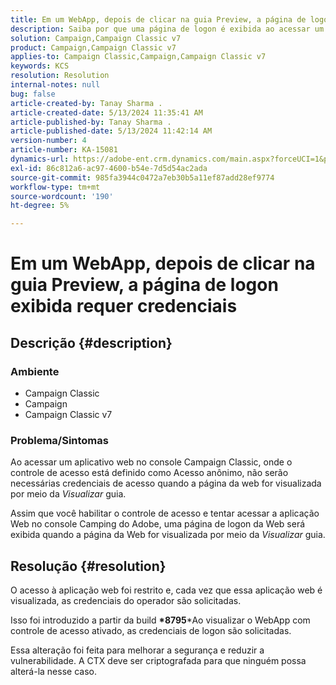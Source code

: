 ```yaml
---
title: Em um WebApp, depois de clicar na guia Preview, a página de logon exibida requer credenciais
description: Saiba por que uma página de logon é exibida ao acessar um aplicativo web no console Campaign Classic.
solution: Campaign,Campaign Classic v7
product: Campaign,Campaign Classic v7
applies-to: Campaign Classic,Campaign,Campaign Classic v7
keywords: KCS
resolution: Resolution
internal-notes: null
bug: false
article-created-by: Tanay Sharma .
article-created-date: 5/13/2024 11:35:41 AM
article-published-by: Tanay Sharma .
article-published-date: 5/13/2024 11:42:14 AM
version-number: 4
article-number: KA-15081
dynamics-url: https://adobe-ent.crm.dynamics.com/main.aspx?forceUCI=1&pagetype=entityrecord&etn=knowledgearticle&id=6f2d6ce7-1c11-ef11-9f8a-6045bd02b206
exl-id: 86c812a6-ac97-4600-b54e-7d5d54ac2ada
source-git-commit: 985fa3944c0472a7eb30b5a11ef87add28ef9774
workflow-type: tm+mt
source-wordcount: '190'
ht-degree: 5%

---
```


# Em um WebApp, depois de clicar na guia Preview, a página de logon exibida requer credenciais

## Descrição {#description}


### Ambiente

- Campaign Classic
- Campaign
- Campaign Classic v7


### Problema/Sintomas

Ao acessar um aplicativo web no console Campaign Classic, onde o controle de acesso está definido como Acesso anônimo, não serão necessárias credenciais de acesso quando a página da web for visualizada por meio da *Visualizar* guia.

Assim que você habilitar o controle de acesso e tentar acessar a aplicação Web no console Camping do Adobe, uma página de logon da Web será exibida quando a página da Web for visualizada por meio da *Visualizar* guia.


## Resolução {#resolution}


O acesso à aplicação web foi restrito e, cada vez que essa aplicação web é visualizada, as credenciais do operador são solicitadas.

Isso foi introduzido a partir da build <b>*8795</b>*Ao visualizar o WebApp com controle de acesso ativado, as credenciais de logon são solicitadas.

Essa alteração foi feita para melhorar a segurança e reduzir a vulnerabilidade. A CTX deve ser criptografada para que ninguém possa alterá-la nesse caso.
